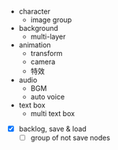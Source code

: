 - character
  - image group
- background
  - multi-layer
- animation
  - transform
  - camera
  - 特效
- audio
  - BGM
  - auto voice
- text box
  - multi text box
- [x] backlog, save & load
  - [ ] group of not save nodes
